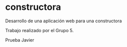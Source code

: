 # constructora

Desarrollo de una aplicación web para una constructora

Trabajo realizado por el Grupo 5.

Prueba Javier
